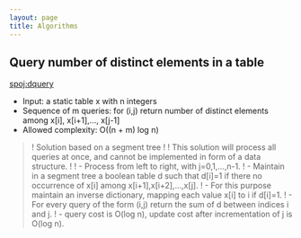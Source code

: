 ```yaml
---
layout: page
title: Algorithms
---
```


## Query number of distinct elements in a table

[spoj:dquery](http://www.spoj.com/problems/DQUERY/)

- Input: a static table x with n integers
- Sequence of m queries: for (i,j) return number of distinct elements among x[i], x[i+1],..., x[j-1]
- Allowed complexity: O((n + m) log n)

>! Solution based on a segment tree
>!
>! This solution will process all queries at once, and cannot be implemented in form of a data structure.
>!
>! - Process from left to right, with j=0,1,...,n-1.
>! - Maintain in a segment tree a boolean table d such that d[i]=1 if there no occurrence of x[i] among x[i+1],x[i+2],...,x[j].
>! - For this purpose maintain an inverse dictionary, mapping each value x[i] to i if d[i]=1.
>! - For every query of the form (i,j) return the sum of d between indices i and j.
>! - query cost is O(log n), update cost after incrementation of j is O(log n).
